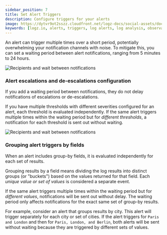 ```yaml
---
sidebar_position: 7
title: Set Alert Triggers
description: Configure triggers for your alerts
image: https://dytvr9ot2sszz.cloudfront.net/logz-docs/social-assets/docs-social.jpg
keywords: [logz.io, alerts, triggers, log alerts, log analysis, observability]
---
```




An alert can trigger multiple times over a short period, potentially overwhelming your notification channels with noise. To mitigate this, you can set a waiting period between alert notifications, ranging from 5 minutes to 24 hours.


![Recipients and wait between notifications](https://dytvr9ot2sszz.cloudfront.net/logz-docs/alerts/recipients-and-wait.png)

### Alert escalations and de-escalations configuration

If you add a waiting period between notifications, they do not delay notifications of escalations or de-escalations.

If you have multiple thresholds with different severities configured for an alert, each threshold is evaluated independently. If the same alert triggers multiple times within the waiting period but for _different thresholds_, a notification for each threshold is sent out without waiting.



![Recipients and wait between notifications](https://dytvr9ot2sszz.cloudfront.net/logz-docs/alerts/trigger-if-jun18.png)

### Grouping alert triggers by fields

When an alert includes group-by fields, it is evaluated independently for each set of results.

Grouping results by a field means dividing the log results into distinct groups (or "buckets") based on the values returned for that field. Each _unique value or set of values_ is considered a separate event.

If the same alert triggers multiple times within the waiting period but for _different values_, notifications will be sent out without delay. The waiting period only affects notifications for the exact same set of group-by results.

For example, consider an alert that groups results by city. This alert will trigger separately for each city or set of cities. If the alert triggers for `Paris and London` and then for `Paris, London, and Berlin`, both alerts will be sent without waiting because they are triggered by different sets of values.